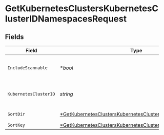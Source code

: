 # GetKubernetesClustersKubernetesClusterIDNamespacesRequest


## Fields

| Field                                                                                                                                              | Type                                                                                                                                               | Required                                                                                                                                           | Description                                                                                                                                        |
| -------------------------------------------------------------------------------------------------------------------------------------------------- | -------------------------------------------------------------------------------------------------------------------------------------------------- | -------------------------------------------------------------------------------------------------------------------------------------------------- | -------------------------------------------------------------------------------------------------------------------------------------------------- |
| `IncludeScannable`                                                                                                                                 | **bool*                                                                                                                                            | :heavy_minus_sign:                                                                                                                                 | If true - return all scannable namespaces                                                                                                          |
| `KubernetesClusterID`                                                                                                                              | *string*                                                                                                                                           | :heavy_check_mark:                                                                                                                                 | Secure Application Kubernetes cluster ID                                                                                                           |
| `SortDir`                                                                                                                                          | [*GetKubernetesClustersKubernetesClusterIDNamespacesSortDir](../../models/operations/getkubernetesclusterskubernetesclusteridnamespacessortdir.md) | :heavy_minus_sign:                                                                                                                                 | sorting direction                                                                                                                                  |
| `SortKey`                                                                                                                                          | [*GetKubernetesClustersKubernetesClusterIDNamespacesSortKey](../../models/operations/getkubernetesclusterskubernetesclusteridnamespacessortkey.md) | :heavy_minus_sign:                                                                                                                                 | sort key                                                                                                                                           |
